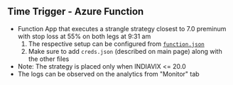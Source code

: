 ## Time Trigger - Azure Function

* Function App that executes a strangle strategy closest to 7.0 preminum with stop loss at 55% on both legs at 9:31 am
  1. The respective setup can be configured from [`function.json`](https://github.com/P0W/option_strategies/tree/main/DailyShorts/function.json)
  2. Make sure to add `creds.json` (described on main page) along with the other files
* Note: The strategy is placed only when INDIAVIX <= 20.0
* The logs can be observed on the analytics from "Monitor" tab

